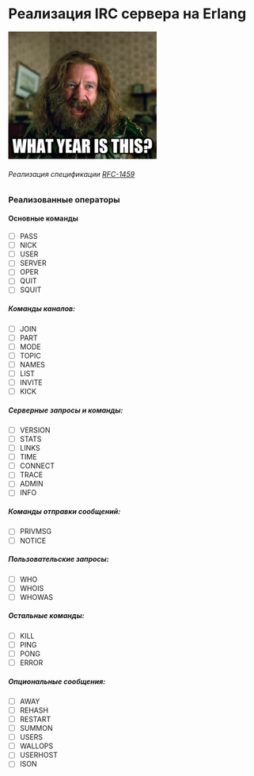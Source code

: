# Реализация IRC сервера на Erlang
<img src="./img/what_year_is_this.jpg" alt="What year is this" width="300"/>

###### Реализация спецификации [RFC-1459](http://www.kvirc.ru/wiki/Спецификация_IRC_протокола_(rfc1459)_на_русском_языке)  



### Реализованные операторы

#### Основные команды
- [ ] PASS
- [ ] NICK
- [ ] USER
- [ ] SERVER
- [ ] OPER
- [ ] QUIT
- [ ] SQUIT

##### Команды каналов:

- [ ] JOIN
- [ ] PART
- [ ] MODE
- [ ] TOPIC
- [ ] NAMES
- [ ] LIST
- [ ] INVITE
- [ ] KICK

##### Серверные запросы и команды:

- [ ] VERSION
- [ ] STATS
- [ ] LINKS
- [ ] TIME
- [ ] CONNECT
- [ ] TRACE
- [ ] ADMIN
- [ ] INFO

##### Команды отправки сообщений:

- [ ] PRIVMSG
- [ ] NOTICE

##### Пользовательские запросы:

- [ ] WHO
- [ ] WHOIS
- [ ] WHOWAS

##### Остальные команды:

- [ ] KILL
- [ ] PING
- [ ] PONG
- [ ] ERROR

##### Опциональные сообщения:

- [ ] AWAY
- [ ] REHASH
- [ ] RESTART
- [ ] SUMMON
- [ ] USERS
- [ ] WALLOPS
- [ ] USERHOST
- [ ] ISON